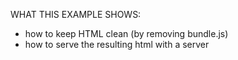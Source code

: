 WHAT THIS EXAMPLE SHOWS:

- how to keep HTML clean (by removing bundle.js)
- how to serve the resulting html with a server


